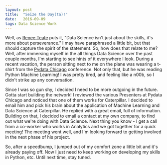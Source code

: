 ```yaml
---
layout: post
title:  "Seize the Day(ta)!"
date:   2016-09-09
tags: Data Science Work
---
```

Well, as [Renee Teate][renee] puts it, "Data Science isn't just about the skills, it's more about perseverance." I may have paraphrased a little bit, but that should capture the spirit of the statement. So, how does that relate to me? Well, after immersing myself in the all things Data Science over the past couple months, I'm starting to see hints of it everywhere I look. During a recent vacation, the person sitting next to me on the plane was wearing a t-shirt from the [Pydata Chicago][pydata] conference. Not only that, but he was reading Python Machine Learning! I was pretty tired, and feeling like a n00b, so I didn't strike up any conversation.

Since I was so gun shy, I decided I need to be more outgoing in the future. Gotta start building the network! I reviewed the various Presenters at Pydata Chicago and noticed that one of them works for Caterpillar. I decided to email him and pick his brain about the application of Machine Learning and Data Science at Caterpillar. He replied with a great email, full of information. Building on that, I decided to email a contact at my own company, to find out what we're doing with Data Science. Next thing you know - I get a call from a co-worker who works in Analytics and we got together for a quick meeting! The meeting went well, and I'm looking forward to getting involved in the next phase of his project.

So, after a speedbump, I jumped out of my comfort zone a little bit and it's already paying off. Now I just need to keep working on developing my skills in Python, etc. Until next time, stay tuned.


[renee]: http://www.becomingadatascientist.com
[pydata]: http://www.pydata.org/chicago2016/

